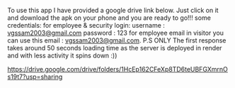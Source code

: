 To use this app I have provided a google drive link below.
Just click on it and download the apk on your phone and you are ready to go!!!
some credentials:
for employee & security login:
  username : vgssam2003@gmail.com
  password : 123
for employee email in visitor you can use this email : vgssam2003@gmail.com.
P.S ONLY The first response takes around 50 seconds loading time as the server is deployed in render and with less activity it spins down :))

https://drive.google.com/drive/folders/1HcEp162CFeXp8TD6teUBFGXmrnOs19t7?usp=sharing
